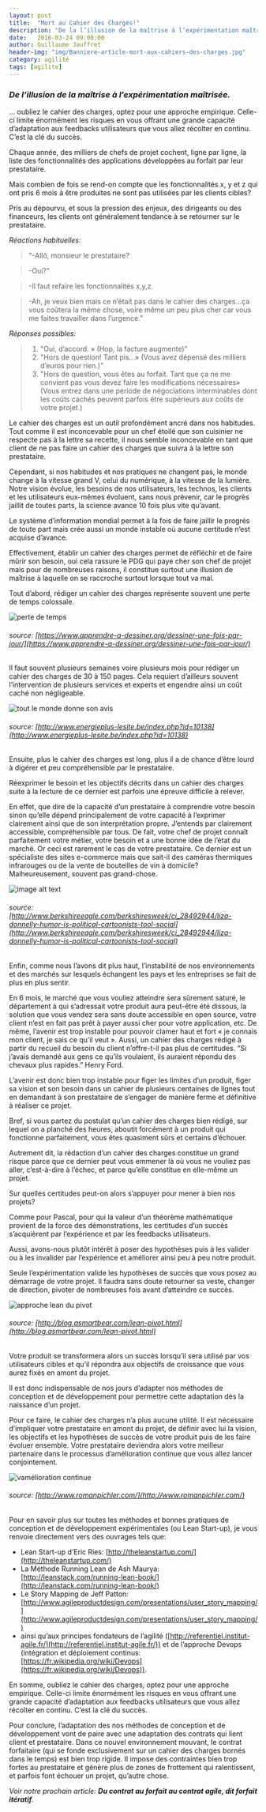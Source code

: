 ```yaml
---
layout: post
title:  "Mort au Cahier des Charges!"
description: "De la l’illusion de la maîtrise à l’expérimentation maîtrisée"
date:   2016-03-24 09:00:00
author: Guillaume Jauffret
header-img: "img/Banniere-article-mort-aux-cahiers-des-charges.jpg"
category: agilité
tags: [agilite]
---
```



### *__De l’illusion de la maîtrise à l’expérimentation maîtrisée.__*
... oubliez le cahier des charges, optez pour une approche empirique. Celle-ci limite énormément les risques en vous offrant une grande capacité d’adaptation aux feedbacks utilisateurs que vous allez récolter en continu. C’est la clé du succès.

<!--more-->

Chaque année, des milliers de chefs de projet cochent, ligne par ligne, la liste des fonctionnalités des applications développées au forfait par leur prestataire.

Mais combien de fois se rend-on compte que les fonctionnalités x, y et z qui ont pris 6 mois à être produites ne sont pas utilisées par les clients cibles? 

Pris au dépourvu, et sous la pression des enjeux, des dirigeants ou des financeurs, les clients ont généralement tendance à se retourner sur le prestataire.

*Réactions habituelles:* 

> "-Allô, monsieur le prestataire?

> -Oui?"

> -Il faut refaire les fonctionnalités x,y,z.

> -Ah, je veux bien mais ce n’était pas dans le cahier des charges...ça vous coûtera la même chose, voire même un peu plus cher car vous me faites travailler dans l’urgence."

_Réponses possibles:_

> 1. "Oui, d’accord. » (Hop, la facture augmente)"
> 2. "Hors de question! Tant pis...» (Vous avez dépensé des milliers d’euros pour rien.)"
> 3. "Hors de question, vous êtes au forfait. Tant que ça ne me convient pas vous devez faire les modifications nécessaires» (Vous entrez dans une période de négociations interminables dont les coûts cachés peuvent parfois être supérieurs aux coûts de votre projet.)

Le cahier des charges est un outil profondément ancré dans nos habitudes. Tout comme il est inconcevable pour un chef étoilé que son cuisinier ne respecte pas à la lettre sa recette, il nous semble inconcevable en tant que client de ne pas faire un cahier des charges que suivra à la lettre son prestataire. 

Cependant, si nos habitudes et nos pratiques ne changent pas, le monde change à la vitesse grand V, celui du numérique, à la vitesse de la lumière.
Notre vision évolue, les besoins de nos utilisateurs, les technos, les clients et les utilisateurs eux-mêmes évoluent, sans nous prévenir, car le progrès jaillit de toutes parts, la science avance 10 fois plus vite qu’avant. 

Le système d’information mondial permet à la fois de faire jaillir le progrès de toute part mais crée aussi un monde instable où aucune certitude n’est acquise d’avance.

Effectivement, établir un cahier des charges permet de réfléchir et de faire mûrir son besoin, oui cela rassure le PDG qui paye cher son chef de projet mais pour de nombreuses raisons, il constitue surtout une illusion de maîtrise à laquelle on se raccroche surtout lorsque tout va mal.


Tout d’abord, rédiger un cahier des charges représente souvent une perte de temps colossale. 

![perte de temps](http://nsa37.casimages.com/img/2016/03/24/160324014713517844.jpg)
###### _source: [https://www.apprendre-a-dessiner.org/dessiner-une-fois-par-jour/](https://www.apprendre-a-dessiner.org/dessiner-une-fois-par-jour/)_

Il faut souvent plusieurs semaines voire plusieurs mois pour rédiger un cahier des charges de 30 à 150 pages. Cela requiert d’ailleurs souvent l’intervention de plusieurs services et experts et engendre ainsi un coût caché non négligeable.

![tout le monde donne son avis](http://nsa38.casimages.com/img/2016/03/24/160324114203648838.jpg)
###### _source: [http://www.energieplus-lesite.be/index.php?id=10138](http://www.energieplus-lesite.be/index.php?id=10138)_

Ensuite, plus le cahier des charges est long, plus il a de chance d’être lourd à digérer et peu compréhensible par le prestataire.

Réexprimer le besoin et les objectifs décrits dans un cahier des charges suite à la lecture de ce dernier est parfois une épreuve difficile à relever.

En effet, que dire de la capacité d’un prestataire à comprendre votre besoin sinon qu’elle dépend principalement de votre capacité à l’exprimer clairement ainsi que de son interprétation propre. J’entends par clairement accessible, compréhensible par tous. 
De fait, votre chef de projet connaît parfaitement votre métier, votre besoin et a une bonne idée de l’état du marché. Or ceci est rarement le cas de votre prestataire. Ce dernier est un spécialiste des sites e-commerce mais que sait-il des caméras thermiques infrarouges ou de la vente de bouteilles de vin à domicile? Malheureusement, souvent pas grand-chose.

![image alt text](http://nsa37.casimages.com/img/2016/03/24/160324120108168962.jpg)
###### _source: [http://www.berkshireeagle.com/berkshiresweek/ci_28492944/liza-donnelly-humor-is-political-cartoonists-tool-social](http://www.berkshireeagle.com/berkshiresweek/ci_28492944/liza-donnelly-humor-is-political-cartoonists-tool-social)_

Enfin, comme nous l’avons dit plus haut, l’instabilité de nos environnements et des marchés sur lesquels échangent les pays et les entreprises se fait de plus en plus sentir.

En 6 mois, le marché que vous vouliez atteindre sera sûrement saturé, le département à qui s’adressait votre produit aura peut-être été dissous, la solution que vous vendez sera sans doute accessible en open source, votre client n’est en fait pas prêt à payer aussi cher pour votre application, etc.
De même, l’avenir est trop instable pour pouvoir clamer haut et fort « je connais mon client, je sais ce qu’il veut ». Aussi, un cahier des charges rédigé à partir du recueil du besoin du client n’offre-t-il pas plus de certitudes. “Si j’avais demandé aux gens ce qu’ils voulaient, ils auraient répondu des chevaux plus rapides.” Henry Ford. 

L’avenir est donc bien trop instable pour figer les limites d’un produit, figer sa vision et son besoin dans un cahier de plusieurs centaines de lignes tout en demandant à son prestataire de s’engager de manière ferme et définitive à réaliser ce projet.

Bref, si vous partez du postulat qu’un cahier des charges bien rédigé, sur lequel on a planché des heures, aboutit forcément à un produit qui fonctionne parfaitement, vous êtes quasiment sûrs et certains d’échouer. 

Autrement dit, la rédaction d’un cahier des charges constitue un grand risque parce que ce dernier peut vous emmener là où vous ne vouliez pas aller, c’est-à-dire à l’échec, et parce qu’elle constitue en elle-même un projet.

Sur quelles certitudes peut-on alors s’appuyer pour mener à bien nos projets?

Comme pour Pascal, pour qui la valeur d’un théorème mathématique provient de la force des démonstrations, les certitudes d’un succès s’acquièrent par l’expérience et par les feedbacks utilisateurs. 

Aussi, avons-nous plutôt intérêt à poser des hypothèses puis à les valider ou à les invalider par l’expérience et améliorer ainsi peu à peu notre produit.

Seule l’expérimentation valide les hypothèses de succès que vous posez au démarrage de votre projet. Il faudra sans doute retourner sa veste, changer de direction, pivoter de nombreuses fois avant d’atteindre ce succès. 

![approche lean du pivot](http://nsa37.casimages.com/img/2016/03/24/160324115016164939.png)
###### _source: [http://blog.asmartbear.com/lean-pivot.html](http://blog.asmartbear.com/lean-pivot.html)_

Votre produit se transformera alors un succès lorsqu’il sera utilisé par vos utilisateurs cibles et qu’il répondra aux objectifs de croissance que vous aurez fixés en amont du projet.

Il est donc indispensable de nos jours d’adapter nos méthodes de conception et de développement pour permettre cette adaptation dès la naissance d’un projet.

Pour ce faire, le cahier des charges n’a plus aucune utilité. Il est nécessaire d’impliquer votre prestataire en amont du projet, de définir avec lui la vision, les objectifs et les hypothèses de succès de votre produit puis de les faire évoluer ensemble. Votre prestataire deviendra alors votre meilleur partenaire dans le processus d’amélioration continue que vous allez lancer conjointement.

![vamélioration continue](http://nsa37.casimages.com/img/2016/03/24/160324115624959490.png)
###### _source: [http://www.romanpichler.com/](http://www.romanpichler.com/)_

Pour en savoir plus sur toutes les méthodes et bonnes pratiques de conception et de développement expérimentales (ou Lean Start-up), je vous renvoie directement vers des ouvrages tels que: 

- Lean Start-up d’Eric Ries: [http://theleanstartup.com/](http://theleanstartup.com/)
- La Méthode Running Lean de Ash Maurya: [http://leanstack.com/running-lean-book/](http://leanstack.com/running-lean-book/)
- Le Story Mapping de Jeff Patton: [http://www.agileproductdesign.com/presentations/user_story_mapping/](http://www.agileproductdesign.com/presentations/user_story_mapping/)
- ainsi qu’aux principes fondateurs de l’agilité ([http://referentiel.institut-agile.fr/](http://referentiel.institut-agile.fr/)) et de l’approche Devops (intégration et déploiement continus: [https://fr.wikipedia.org/wiki/Devops](https://fr.wikipedia.org/wiki/Devops)).

En somme, oubliez le cahier des charges, optez pour une approche empirique. Celle-ci limite énormément les risques en vous offrant une grande capacité d’adaptation aux feedbacks utilisateurs que vous allez récolter en continu. C’est la clé du succès.

Pour conclure, l’adaptation des nos méthodes de conception et de développement vont de paire avec une adaptation des contrats qui lient client et prestataire. Dans ce nouvel environnement mouvant, le contrat forfaitaire (qui se fonde exclusivement sur un cahier des charges bornés dans le temps) est bien trop rigide. Il impose des contraintes bien trop fortes au prestataire et génère plus de zones de frottement qui ralentissent, et parfois font échouer un projet, qu’autre chose.

*Voir notre prochain article: __Du contrat au forfait au contrat agile, dit forfait itératif__.*

